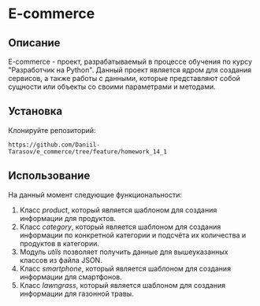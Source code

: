 # E-commerce

## Описание

E-commerce - проект, разрабатываемый в процессе обучения по курсу "Разработчик на Python".
Данный проект является ядром для создания сервисов, а также работы с данными, которые представляют собой сущности или объекты со своими параметрами и методами.

## Установка

Клонируйте репозиторий:
```
https://github.com/Daniil-Tarasov/e_commerce/tree/feature/homework_14_1
```

## Использование

На данный момент следующие функциональности:
1. Класс *product*, который является шаблоном для создания информации для продуктов.
2. Класс *category*, который является шаблоном для создания информации по конкретной категории и подсчёта их количества и продуктов в категории.
3. Модуль *utils* позволяет получить данные для вышеуказанных классов из файла JSON.
4. Класс *smartphone*, который является шаблоном для создания информации для смартфонов.
5. Класс *lawngrass*, который является шаблоном для создания информации для газонной травы.